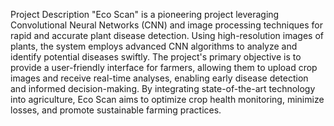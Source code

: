 Project Description
"Eco Scan" is a pioneering project leveraging Convolutional Neural Networks (CNN) and image processing techniques for rapid and accurate plant disease detection. Using high-resolution images of plants, the system employs advanced CNN algorithms to analyze and identify potential diseases swiftly. The project's primary objective is to provide a user-friendly interface for farmers, allowing them to upload crop images and receive real-time analyses, enabling early disease detection and informed decision-making. By integrating state-of-the-art technology into agriculture, Eco Scan aims to optimize crop health monitoring, minimize losses, and promote sustainable farming practices.
